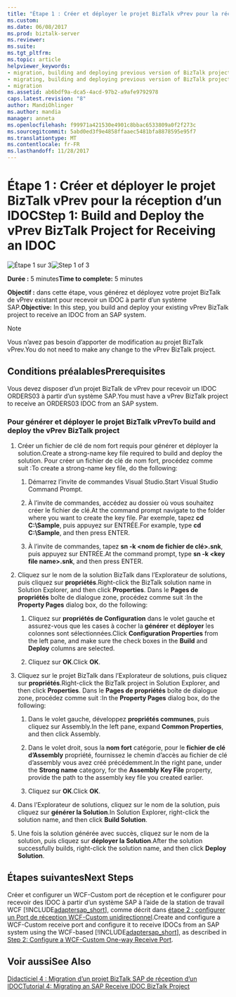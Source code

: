 ```yaml
---
title: "Étape 1 : Créer et déployer le projet BizTalk vPrev pour la réception d’un IDOC | Documents Microsoft"
ms.custom: 
ms.date: 06/08/2017
ms.prod: biztalk-server
ms.reviewer: 
ms.suite: 
ms.tgt_pltfrm: 
ms.topic: article
helpviewer_keywords:
- migration, building and deploying previous version of BizTalk project for receiving an IDOC
- migrating, building and deploying previous version of BizTalk project for receiving an IDOC
- migration
ms.assetid: ab6bdf9a-dca5-4acd-97b2-a9afe9792978
caps.latest.revision: "8"
author: MandiOhlinger
ms.author: mandia
manager: anneta
ms.openlocfilehash: f99971a421530e4901c8bbac6533809a0f2f273c
ms.sourcegitcommit: 5abd0ed3f9e4858ffaaec5481bfa8878595e95f7
ms.translationtype: MT
ms.contentlocale: fr-FR
ms.lasthandoff: 11/28/2017
---
```

# <a name="step-1-build-and-deploy-the-vprev-biztalk-project-for-receiving-an-idoc"></a><span data-ttu-id="eb6f1-102">Étape 1 : Créer et déployer le projet BizTalk vPrev pour la réception d’un IDOC</span><span class="sxs-lookup"><span data-stu-id="eb6f1-102">Step 1: Build and Deploy the vPrev BizTalk Project for Receiving an IDOC</span></span>
<span data-ttu-id="eb6f1-103">![Étape 1 sur 3](../../adapters-and-accelerators/adapter-oracle-database/media/step-1of3.gif "Step_1of3")</span><span class="sxs-lookup"><span data-stu-id="eb6f1-103">![Step 1 of 3](../../adapters-and-accelerators/adapter-oracle-database/media/step-1of3.gif "Step_1of3")</span></span>  
  
 <span data-ttu-id="eb6f1-104">**Durée :** 5 minutes</span><span class="sxs-lookup"><span data-stu-id="eb6f1-104">**Time to complete:** 5 minutes</span></span>  
  
 <span data-ttu-id="eb6f1-105">**Objectif :** dans cette étape, vous générez et déployez votre projet BizTalk de vPrev existant pour recevoir un IDOC à partir d’un système SAP.</span><span class="sxs-lookup"><span data-stu-id="eb6f1-105">**Objective:** In this step, you build and deploy your existing vPrev BizTalk project to receive an IDOC from an SAP system.</span></span>  
  
> [!NOTE]
>  <span data-ttu-id="eb6f1-106">Vous n’avez pas besoin d’apporter de modification au projet BizTalk vPrev.</span><span class="sxs-lookup"><span data-stu-id="eb6f1-106">You do not need to make any change to the vPrev BizTalk project.</span></span>  
  
## <a name="prerequisites"></a><span data-ttu-id="eb6f1-107">Conditions préalables</span><span class="sxs-lookup"><span data-stu-id="eb6f1-107">Prerequisites</span></span>  
 <span data-ttu-id="eb6f1-108">Vous devez disposer d’un projet BizTalk de vPrev pour recevoir un IDOC ORDERS03 à partir d’un système SAP.</span><span class="sxs-lookup"><span data-stu-id="eb6f1-108">You must have a vPrev BizTalk project to receive an ORDERS03 IDOC from an SAP system.</span></span>  
  
### <a name="to-build-and-deploy-the-vprev-biztalk-project"></a><span data-ttu-id="eb6f1-109">Pour générer et déployer le projet BizTalk vPrev</span><span class="sxs-lookup"><span data-stu-id="eb6f1-109">To build and deploy the vPrev BizTalk project</span></span>  
  
1.  <span data-ttu-id="eb6f1-110">Créer un fichier de clé de nom fort requis pour générer et déployer la solution.</span><span class="sxs-lookup"><span data-stu-id="eb6f1-110">Create a strong-name key file required to build and deploy the solution.</span></span> <span data-ttu-id="eb6f1-111">Pour créer un fichier de clé de nom fort, procédez comme suit :</span><span class="sxs-lookup"><span data-stu-id="eb6f1-111">To create a strong-name key file, do the following:</span></span>  
  
    1.  <span data-ttu-id="eb6f1-112">Démarrez l’invite de commandes Visual Studio.</span><span class="sxs-lookup"><span data-stu-id="eb6f1-112">Start Visual Studio Command Prompt.</span></span>  
  
    2.  <span data-ttu-id="eb6f1-113">À l’invite de commandes, accédez au dossier où vous souhaitez créer le fichier de clé.</span><span class="sxs-lookup"><span data-stu-id="eb6f1-113">At the command prompt navigate to the folder where you want to create the key file.</span></span> <span data-ttu-id="eb6f1-114">Par exemple, tapez **cd C:\Sample**, puis appuyez sur ENTRÉE.</span><span class="sxs-lookup"><span data-stu-id="eb6f1-114">For example, type **cd C:\Sample**, and then press ENTER.</span></span>  
  
    3.  <span data-ttu-id="eb6f1-115">À l’invite de commandes, tapez **sn -k \<nom de fichier de clé\>.snk**, puis appuyez sur ENTRÉE.</span><span class="sxs-lookup"><span data-stu-id="eb6f1-115">At the command prompt, type **sn -k \<key file name\>.snk**, and then press ENTER.</span></span>  
  
2.  <span data-ttu-id="eb6f1-116">Cliquez sur le nom de la solution BizTalk dans l’Explorateur de solutions, puis cliquez sur **propriétés**.</span><span class="sxs-lookup"><span data-stu-id="eb6f1-116">Right-click the BizTalk solution name in Solution Explorer, and then click **Properties**.</span></span> <span data-ttu-id="eb6f1-117">Dans le **Pages de propriétés** boîte de dialogue zone, procédez comme suit :</span><span class="sxs-lookup"><span data-stu-id="eb6f1-117">In the **Property Pages** dialog box, do the following:</span></span>  
  
    1.  <span data-ttu-id="eb6f1-118">Cliquez sur **propriétés de Configuration** dans le volet gauche et assurez-vous que les cases à cocher la **générer** et **déployer** les colonnes sont sélectionnées.</span><span class="sxs-lookup"><span data-stu-id="eb6f1-118">Click **Configuration Properties** from the left pane, and make sure the check boxes in the **Build** and **Deploy** columns are selected.</span></span>  
  
    2.  <span data-ttu-id="eb6f1-119">Cliquez sur **OK**.</span><span class="sxs-lookup"><span data-stu-id="eb6f1-119">Click **OK**.</span></span>  
  
3.  <span data-ttu-id="eb6f1-120">Cliquez sur le projet BizTalk dans l’Explorateur de solutions, puis cliquez sur **propriétés**.</span><span class="sxs-lookup"><span data-stu-id="eb6f1-120">Right-click the BizTalk project in Solution Explorer, and then click **Properties**.</span></span> <span data-ttu-id="eb6f1-121">Dans le **Pages de propriétés** boîte de dialogue zone, procédez comme suit :</span><span class="sxs-lookup"><span data-stu-id="eb6f1-121">In the **Property Pages** dialog box, do the following:</span></span>  
  
    1.  <span data-ttu-id="eb6f1-122">Dans le volet gauche, développez **propriétés communes**, puis cliquez sur Assembly.</span><span class="sxs-lookup"><span data-stu-id="eb6f1-122">In the left pane, expand **Common Properties**, and then click Assembly.</span></span>  
  
    2.  <span data-ttu-id="eb6f1-123">Dans le volet droit, sous la **nom fort** catégorie, pour le **fichier de clé d’Assembly** propriété, fournissez le chemin d’accès au fichier de clé d’assembly vous avez créé précédemment.</span><span class="sxs-lookup"><span data-stu-id="eb6f1-123">In the right pane, under the **Strong name** category, for the **Assembly Key File** property, provide the path to the assembly key file you created earlier.</span></span>  
  
    3.  <span data-ttu-id="eb6f1-124">Cliquez sur **OK**.</span><span class="sxs-lookup"><span data-stu-id="eb6f1-124">Click **OK**.</span></span>  
  
4.  <span data-ttu-id="eb6f1-125">Dans l’Explorateur de solutions, cliquez sur le nom de la solution, puis cliquez sur **générer la Solution**.</span><span class="sxs-lookup"><span data-stu-id="eb6f1-125">In Solution Explorer, right-click the solution name, and then click **Build Solution**.</span></span>  
  
5.  <span data-ttu-id="eb6f1-126">Une fois la solution générée avec succès, cliquez sur le nom de la solution, puis cliquez sur **déployer la Solution**.</span><span class="sxs-lookup"><span data-stu-id="eb6f1-126">After the solution successfully builds, right-click the solution name, and then click **Deploy Solution**.</span></span>  
  
## <a name="next-steps"></a><span data-ttu-id="eb6f1-127">Étapes suivantes</span><span class="sxs-lookup"><span data-stu-id="eb6f1-127">Next Steps</span></span>  
 <span data-ttu-id="eb6f1-128">Créer et configurer un WCF-Custom port de réception et le configurer pour recevoir des IDOC à partir d’un système SAP à l’aide de la station de travail WCF [!INCLUDE[adaptersap_short](../../includes/adaptersap-short-md.md)], comme décrit dans [étape 2 : configurer un Port de réception WCF-Custom unidirectionnel](../../adapters-and-accelerators/adapter-sap/step-2-configure-a-wcf-custom-one-way-receive-port.md).</span><span class="sxs-lookup"><span data-stu-id="eb6f1-128">Create and configure a WCF-Custom receive port and configure it to receive IDOCs from an SAP system using the WCF-based [!INCLUDE[adaptersap_short](../../includes/adaptersap-short-md.md)], as described in [Step 2: Configure a WCF-Custom One-way Receive Port](../../adapters-and-accelerators/adapter-sap/step-2-configure-a-wcf-custom-one-way-receive-port.md).</span></span>  
  
## <a name="see-also"></a><span data-ttu-id="eb6f1-129">Voir aussi</span><span class="sxs-lookup"><span data-stu-id="eb6f1-129">See Also</span></span>  
 [<span data-ttu-id="eb6f1-130">Didacticiel 4 : Migration d’un projet BizTalk SAP de réception d’un IDOC</span><span class="sxs-lookup"><span data-stu-id="eb6f1-130">Tutorial 4: Migrating an SAP Receive IDOC BizTalk Project</span></span>](../../adapters-and-accelerators/adapter-sap/tutorial-4-migrating-an-sap-receive-idoc-biztalk-project.md)